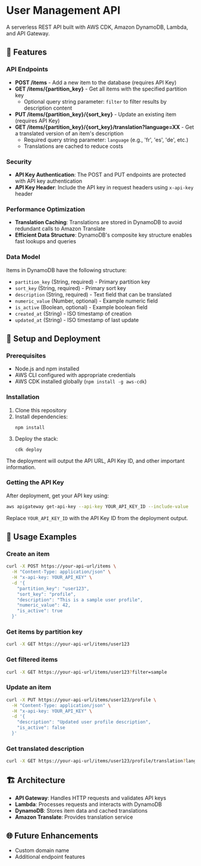 # User Management API

A serverless REST API built with AWS CDK, Amazon DynamoDB, Lambda, and API Gateway.

## 🚀 Features

### API Endpoints

- **POST /items** - Add a new item to the database (requires API Key)
- **GET /items/{partition_key}** - Get all items with the specified partition key
  - Optional query string parameter: `filter` to filter results by description content
- **PUT /items/{partition_key}/{sort_key}** - Update an existing item (requires API Key)
- **GET /items/{partition_key}/{sort_key}/translation?language=XX** - Get a translated version of an item's description
  - Required query string parameter: `language` (e.g., 'fr', 'es', 'de', etc.)
  - Translations are cached to reduce costs

### Security

- **API Key Authentication**: The POST and PUT endpoints are protected with API key authentication
- **API Key Header**: Include the API key in request headers using `x-api-key` header

### Performance Optimization

- **Translation Caching**: Translations are stored in DynamoDB to avoid redundant calls to Amazon Translate
- **Efficient Data Structure**: DynamoDB's composite key structure enables fast lookups and queries

### Data Model

Items in DynamoDB have the following structure:
- `partition_key` (String, required) - Primary partition key
- `sort_key` (String, required) - Primary sort key
- `description` (String, required) - Text field that can be translated
- `numeric_value` (Number, optional) - Example numeric field
- `is_active` (Boolean, optional) - Example boolean field
- `created_at` (String) - ISO timestamp of creation
- `updated_at` (String) - ISO timestamp of last update

## 🔧 Setup and Deployment

### Prerequisites

- Node.js and npm installed
- AWS CLI configured with appropriate credentials
- AWS CDK installed globally (`npm install -g aws-cdk`)

### Installation

1. Clone this repository
2. Install dependencies:
   ```
   npm install
   ```
3. Deploy the stack:
   ```
   cdk deploy
   ```

The deployment will output the API URL, API Key ID, and other important information.

### Getting the API Key

After deployment, get your API key using:

```bash
aws apigateway get-api-key --api-key YOUR_API_KEY_ID --include-value
```

Replace `YOUR_API_KEY_ID` with the API Key ID from the deployment output.

## 📝 Usage Examples

### Create an item

```bash
curl -X POST https://your-api-url/items \
  -H "Content-Type: application/json" \
  -H "x-api-key: YOUR_API_KEY" \
  -d '{
    "partition_key": "user123",
    "sort_key": "profile",
    "description": "This is a sample user profile",
    "numeric_value": 42,
    "is_active": true
  }'
```

### Get items by partition key

```bash
curl -X GET https://your-api-url/items/user123
```

### Get filtered items

```bash
curl -X GET https://your-api-url/items/user123?filter=sample
```

### Update an item

```bash
curl -X PUT https://your-api-url/items/user123/profile \
  -H "Content-Type: application/json" \
  -H "x-api-key: YOUR_API_KEY" \
  -d '{
    "description": "Updated user profile description",
    "is_active": false
  }'
```

### Get translated description

```bash
curl -X GET https://your-api-url/items/user123/profile/translation?language=fr
```

## 🏗️ Architecture

- **API Gateway**: Handles HTTP requests and validates API keys
- **Lambda**: Processes requests and interacts with DynamoDB
- **DynamoDB**: Stores item data and cached translations
- **Amazon Translate**: Provides translation service

## 🌐 Future Enhancements

- Custom domain name
- Additional endpoint features 
